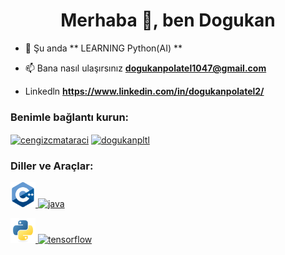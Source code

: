 
<h1 align="center">Merhaba 👋, ben Dogukan</h1>


- 🔭 Şu anda ** LEARNING Python(AI) **

- 📫 Bana nasıl ulaşırsınız **dogukanpolatel1047@gmail.com**
- Linkedln **https://www.linkedin.com/in/dogukanpolatel2/**


<h3 align="left">Benimle bağlantı kurun:</h3>
<p align="left" >
 <a href="https://www.linkedin.com/in/dogukanpolatel2/" target="blank" rel=”noopener”><img align="center" src="https://velanovascular.com/wp-content/uploads/2020/06/LinkedIn.png" alt="cengizcmataraci" height="30" width="30" /></a>
<a href="https://instagram.com/dogukanpltl" target="boş"><img align="center" src="https://raw.githubusercontent.com/rahuldkjain/github-profile-readme-generator /master/src/images/icons/Social/instagram.svg" alt="dogukanpltl" height="30" width="40" /></a>
</p>

<h3 align="left">Diller ve Araçlar:</h3>
 <a href="https://www.w3schools. com/cpp/" target="_blank" rel="noreferrer"> <img src="https://raw.githubusercontent.com/devicons/devicon/master/icons/cplusplus/cplusplus-original.svg" alt=" cplusplus" width="40" height="40"/> </a> <a href="https://golang.org" target="_blank" rel="noreferrer"> </a> 
<a href="https://docs.oracle.com/en/java/" target="_blank" rel=”noopener”> <img src="https://seeklogo.com/images/J/java-logo-7833D1D21A-seeklogo.com.png" alt="java" width="30" height="30"/> </a> 

<a href="https://www.python.org" target="_blank" rel="noreferrer"> <img src="https://raw.githubusercontent.com/devicons/devicon/master/icons/python/python-original.svg" alt="python" width="40" height="40"/> </a> <a href="https://www.tensorflow.org" target="_blank" rel="noreferrer"> <img src="https://www.vectorlogo.zone/logos/tensorflow/tensorflow-icon.svg" alt="tensorflow" width="40" height="40"/> </a> </p>



